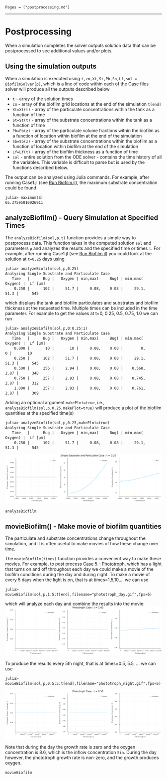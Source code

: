 ```@contents
Pages = ["postprocessing.md"]
```
---
# Postprocessing
When a simulation completes the solver outputs solution data that can be postprocessed to see additional values and/or plots. 

## Using the simulation outputs

When a simulation is executed using `t,zm,Xt,St,Pb,Sb,Lf,sol = BiofilmSolver(p)`, which is a line of code within each of the Case files solver will produce all the outputs described below
- `t` - array of the solution times
- `zm` - array of the biofilm grid locations at the end of the simulation `t[end]`
- `Xt=Xt(t)` - array of the particulate concentrations within the tank as a function of time
- `St=St(t)` - array of the substrate concentrations within the tank as a function of time
- `Pb=Pb(z)` - array of the particulate volume fractions within the biofilm as a function of location within biofilm at the end of the simulation
- `Sb=Sb(z)` - array of the substrate concentrations within the biofilm as a function of location within biofilm at the end of the simulation
- `Lf=Lf(t)` - array of the biofilm thickness as a function of time
- `sol` - entire solution from the ODE solver - contains the time history of all the variables.  This variable is difficult to parse but is used by the functions described below.

The output can be analyzed using Julia commands.  For example, after running Case1.jl (see [Run Biofilm.jl](@ref)), the maximum substrate concentration could be found 
```julia-repl
julia> maximum(S)
65.37595010026911
```

## analyzeBiofilm() - Query Simulation at Specified Times

The `analyzeBiofilm(sol,p,t)` function provides a simple way to postprocess data.  This function takes in the computed solution `sol` and parameters `p` and analyzes the results and the specified time or times `t`.  For example, after running Case1.jl (see [Run Biofilm.jl](@ref)) you could look at the solution at `t=0.25` days using
```julia-repl
julia> analyzeBiofilm(sol,p,0.25)
Analyzing Single Substrate and Particulate Case
   Time   |      Bug |   Oxygen | min,max(     Bug) | min,max(  Oxygen) |  Lf [μm] 
    0.250 |      102 |     51.7 |     0.08,    0.08 |     29.1,    51.3 |      545
```
which displays the tank and biofilm particulates and substrates and biofilm thickness at the requested time.  Multiple times can be included in the time parameter.  For example to get the values at t=0, 0.25, 0.5, 0.75, 1.0 we can run
```julia-repl
julia> analyzeBiofilm(sol,p,0:0.25:1)
Analyzing Single Substrate and Particulate Case
   Time   |      Bug |   Oxygen | min,max(     Bug) | min,max(  Oxygen) |  Lf [μm] 
    0.000 |       10 |       10 |     0.08,    0.08 |        0,       0 |       10
    0.250 |      102 |     51.7 |     0.08,    0.08 |     29.1,    51.3 |      545
    0.500 |      256 |     2.94 |     0.08,    0.08 |    0.568,    2.87 |      348
    0.750 |      257 |     2.93 |     0.08,    0.08 |    0.745,    2.87 |      312
    1.000 |      257 |     2.93 |     0.08,    0.08 |    0.761,    2.87 |      309
```

Adding an optional argument `makePlot=true`, i.e., `analyzeBiofilm(sol,p,0.25,makePlot=true)` will produce a plot of the biofilm quantities at the specified time(s)
```julia-repl
julia> analyzeBiofilm(sol,p,0.25,makePlot=true)
Analyzing Single Substrate and Particulate Case
   Time   |      Bug |   Oxygen | min,max(     Bug) | min,max(  Oxygen) |  Lf [μm] 
    0.250 |      102 |     51.7 |     0.08,    0.08 |     29.1,    51.3 |      545
```
![Plots from analyzeBiofilm](images/postprocess.svg)


```@docs
analyzeBiofilm
```

## movieBiofilm() - Make movie of biofilm quantities

The particulate and substrate concentrations change throughout the simulation, and it is often useful to make movies of how these change over time.  

The `movieBiofilm(times)` function provides a convenient way to make these movies. For example, to post process [Case 5 - Phototroph](#ref), which has a light that turns on and off throughout each day we could make a movie of the biofilm conditions during the day and during night.  To make a movie of every 5 days when the light is on, that is at times=1,5,10,... we can use
```julia-repl
julia> movieBiofilm(sol,p,1:5:t[end],filename="phototroph_day.gif",fps=5)
```
which will analyze each day and combine the results into the movie:
![phototroph during day](images/phototroph_day.gif)

To produce the results every 5th night, that is at times=0.5, 5.5, ... we can use
```julia-repl
julia> movieBiofilm(sol,p,0.5:5:t[end],filename="phototroph_night.gif",fps=5)
```
![phototroph during day](images/phototroph_night.gif)

Note that during the day the growth rate is zero and the oxygen concentration is 8.6, which is the inflow concentration `Sin`.  During the day however, the phototroph growth rate is non-zero, and the growth produces oxygen. 

```@docs
movieBiofilm
```